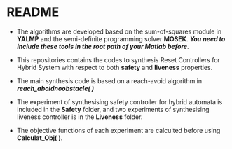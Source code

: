 # README

- The algorithms are developed based on the sum-of-squares module in **YALMP** and the semi-definite programming solver **MOSEK**. ***You need to include these tools in the root path of your Matlab before***.

- This repositories contains the codes to synthesis Reset Controllers for Hybrid System with respect to both **safety** and **liveness** properties.
- The main synthesis code is based on a reach-avoid algorithm in ***reach_aboidnoobstacle( )***
- The experiment of synthesising safety controller for hybrid automata is included in the **Safety** folder, and two experiments of synthesising liveness controller is in the **Liveness** folder.
- The objective functions of each experiment are calculted before using **Calculat_Obj( )**.

